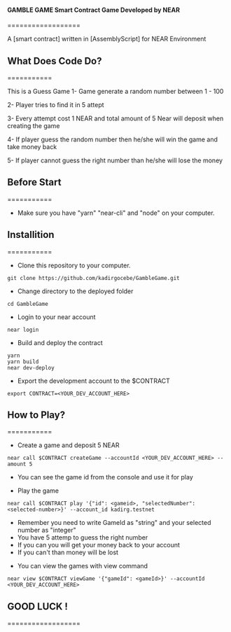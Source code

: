 #### GAMBLE GAME Smart Contract Game Developed by NEAR
==================

A [smart contract] written in [AssemblyScript] for NEAR Environment


## What Does Code Do?
===========

This is a Guess Game 
1- Game generate a random number between 1 - 100

2- Player tries to find it in 5 attept

3- Every attempt cost 1 NEAR and total amount of 5 Near will deposit when creating the game 

4- If player guess the random number then he/she will win the game and take money back 

5- If player cannot guess the right number than he/she will lose the money

## Before Start
===========
* Make sure you have "yarn"  "near-cli" and "node" on your computer. 

## Installition
===========
* Clone this repository to your computer.
```
git clone https://github.com/kadirgocebe/GambleGame.git
```
* Change directory to the deployed folder
```
cd GambleGame
```
* Login to your near account
```
near login
```
* Build and deploy the contract
```
yarn
yarn build
near dev-deploy
```
* Export the development account to the $CONTRACT
```
export CONTRACT=<YOUR_DEV_ACCOUNT_HERE>
```

## How to Play?
===========
* Create a game and deposit 5 NEAR 
```
near call $CONTRACT createGame --accountId <YOUR_DEV_ACCOUNT_HERE> --amount 5
```
- You can see the game id from the console and use it for play 

* Play the game
```
near call $CONTRACT play '{"id": <gameid>, "selectedNumber": <selected-number>}' --account_id kadirg.testnet
```
- Remember you need to write GameId as "string" and your selected number as "integer"
- You have 5 attemp to guess the right number
- If you can you will get your money back to your account
- If you can't than money will be lost
 

* You can view the games with view command
```
near view $CONTRACT viewGame '{"gameId": <gameId>}' --accountId <YOUR_DEV_ACCOUNT_HERE>
```

## GOOD LUCK !
==================